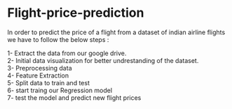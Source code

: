 # Flight-price-prediction

In order to predict the price of a flight from a dataset of indian airline flights we have to follow the below steps :<br />

1- Extract the data from our google drive.<br />
2- Initial data visualization for better undrestanding of the dataset.<br />
3- Preprocessing data<br />
4- Feature Extraction<br />
5- Split data to train and test<br />
6- start traing our Regression model<br />
7- test the model and predict new flight prices
